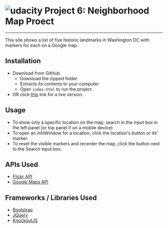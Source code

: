 [logo]: https://udacity.com/favicon.ico "Udacity"
![udacity][logo] Project 6: Neighborhood Map Proect
====================================
***

This site shows a list of five historic landmarks in Washington DC with markers for each on a Google map.

## Installation
* Download from GitHub
   - Download the zipped folder
   - Extracts its contents to your computer
   - Open ```index.html``` to run the project.
* OR click [this](http://jslewis90.github.io/udacity-fend/p6) link for a live version.

## Usage
* To show only a specific location on the map, search in the input box in the left panel (or top panel if on a mobile device)
* To open an infoWindow for a location, click the location's button or its' marker.
* To reset the visible markers and recenter the map, click the button next to the Search input box.

## APIs Used
* [Flickr API](https://www.flickr.com/services/developer/api/)
* [Google Maps API](https://developers.google.com/maps/documentation/javascript/)

## Frameworks / Libraries Used
* [Bootstrap](http://getbootstrap.com)
* [JQuery](https://jquery.com/)
* [KnockoutJS](http://knockoutjs.com/)

